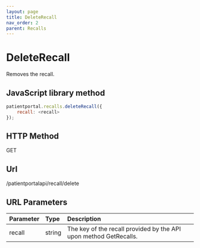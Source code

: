 ```yaml
---
layout: page
title: DeleteRecall
nav_order: 2
parent: Recalls
---
```


# DeleteRecall

Removes the recall.

## JavaScript library method

```javascript
patientportal.recalls.deleteRecall({
    recall: <recall>
});
```

## HTTP Method

GET

## ****Url****

/patientportalapi/recall/delete

## URL Parameters

| Parameter | Type   | Description                                                 |
|:----------|:-------|:------------------------------------------------------------|
| recall | string | The key of the recall provided by the API upon method GetRecalls. |
